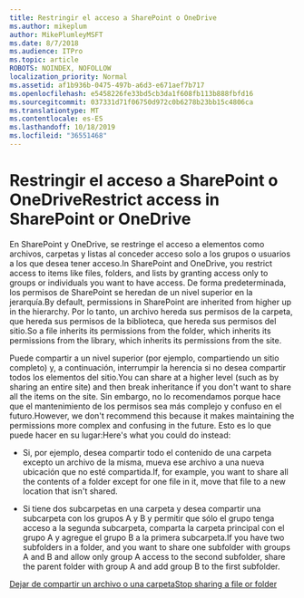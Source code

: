 ```yaml
---
title: Restringir el acceso a SharePoint o OneDrive
ms.author: mikeplum
author: MikePlumleyMSFT
ms.date: 8/7/2018
ms.audience: ITPro
ms.topic: article
ROBOTS: NOINDEX, NOFOLLOW
localization_priority: Normal
ms.assetid: af1b936b-0475-497b-a6d3-e671aef7b717
ms.openlocfilehash: e5458226fe33bd5cb3da1f608fb113b888fbfd16
ms.sourcegitcommit: 037331d71f06750d972c0b6278b23bb15c4806ca
ms.translationtype: MT
ms.contentlocale: es-ES
ms.lasthandoff: 10/18/2019
ms.locfileid: "36551468"
---
```

# <a name="restrict-access-in-sharepoint-or-onedrive"></a><span data-ttu-id="7a44d-102">Restringir el acceso a SharePoint o OneDrive</span><span class="sxs-lookup"><span data-stu-id="7a44d-102">Restrict access in SharePoint or OneDrive</span></span>

<span data-ttu-id="7a44d-103">En SharePoint y OneDrive, se restringe el acceso a elementos como archivos, carpetas y listas al conceder acceso solo a los grupos o usuarios a los que desea tener acceso.</span><span class="sxs-lookup"><span data-stu-id="7a44d-103">In SharePoint and OneDrive, you restrict access to items like files, folders, and lists by granting access only to groups or individuals you want to have access.</span></span> <span data-ttu-id="7a44d-104">De forma predeterminada, los permisos de SharePoint se heredan de un nivel superior en la jerarquía.</span><span class="sxs-lookup"><span data-stu-id="7a44d-104">By default, permissions in SharePoint are inherited from higher up in the hierarchy.</span></span> <span data-ttu-id="7a44d-105">Por lo tanto, un archivo hereda sus permisos de la carpeta, que hereda sus permisos de la biblioteca, que hereda sus permisos del sitio.</span><span class="sxs-lookup"><span data-stu-id="7a44d-105">So a file inherits its permissions from the folder, which inherits its permissions from the library, which inherits its permissions from the site.</span></span>
  
<span data-ttu-id="7a44d-106">Puede compartir a un nivel superior (por ejemplo, compartiendo un sitio completo) y, a continuación, interrumpir la herencia si no desea compartir todos los elementos del sitio.</span><span class="sxs-lookup"><span data-stu-id="7a44d-106">You can share at a higher level (such as by sharing an entire site) and then break inheritance if you don't want to share all the items on the site.</span></span> <span data-ttu-id="7a44d-107">Sin embargo, no lo recomendamos porque hace que el mantenimiento de los permisos sea más complejo y confuso en el futuro.</span><span class="sxs-lookup"><span data-stu-id="7a44d-107">However, we don't recommend this because it makes maintaining the permissions more complex and confusing in the future.</span></span> <span data-ttu-id="7a44d-108">Esto es lo que puede hacer en su lugar:</span><span class="sxs-lookup"><span data-stu-id="7a44d-108">Here's what you could do instead:</span></span>
  
- <span data-ttu-id="7a44d-109">Si, por ejemplo, desea compartir todo el contenido de una carpeta excepto un archivo de la misma, mueva ese archivo a una nueva ubicación que no esté compartida.</span><span class="sxs-lookup"><span data-stu-id="7a44d-109">If, for example, you want to share all the contents of a folder except for one file in it, move that file to a new location that isn't shared.</span></span>
    
- <span data-ttu-id="7a44d-110">Si tiene dos subcarpetas en una carpeta y desea compartir una subcarpeta con los grupos A y B y permitir que sólo el grupo tenga acceso a la segunda subcarpeta, comparta la carpeta principal con el grupo A y agregue el grupo B a la primera subcarpeta.</span><span class="sxs-lookup"><span data-stu-id="7a44d-110">If you have two subfolders in a folder, and you want to share one subfolder with groups A and B and allow only group A access to the second subfolder, share the parent folder with group A and add group B to the first subfolder.</span></span>
    
[<span data-ttu-id="7a44d-111">Dejar de compartir un archivo o una carpeta</span><span class="sxs-lookup"><span data-stu-id="7a44d-111">Stop sharing a file or folder </span></span>](https://go.microsoft.com/fwlink/?linkid=2008861)
  

